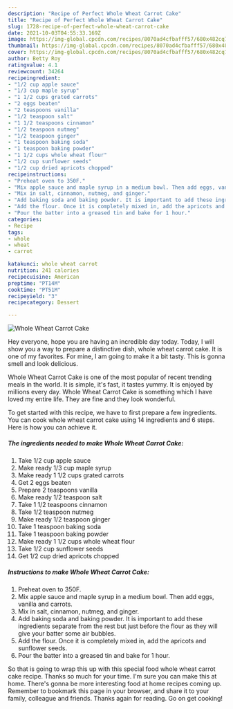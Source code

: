 ```yaml
---
description: "Recipe of Perfect Whole Wheat Carrot Cake"
title: "Recipe of Perfect Whole Wheat Carrot Cake"
slug: 1728-recipe-of-perfect-whole-wheat-carrot-cake
date: 2021-10-03T04:55:33.169Z
image: https://img-global.cpcdn.com/recipes/8070ad4cfbafff57/680x482cq70/whole-wheat-carrot-cake-recipe-main-photo.jpg
thumbnail: https://img-global.cpcdn.com/recipes/8070ad4cfbafff57/680x482cq70/whole-wheat-carrot-cake-recipe-main-photo.jpg
cover: https://img-global.cpcdn.com/recipes/8070ad4cfbafff57/680x482cq70/whole-wheat-carrot-cake-recipe-main-photo.jpg
author: Betty Roy
ratingvalue: 4.1
reviewcount: 34264
recipeingredient:
- "1/2 cup apple sauce"
- "1/3 cup maple syrup"
- "1 1/2 cups grated carrots"
- "2 eggs beaten"
- "2 teaspoons vanilla"
- "1/2 teaspoon salt"
- "1 1/2 teaspoons cinnamon"
- "1/2 teaspoon nutmeg"
- "1/2 teaspoon ginger"
- "1 teaspoon baking soda"
- "1 teaspoon baking powder"
- "1 1/2 cups whole wheat flour"
- "1/2 cup sunflower seeds"
- "1/2 cup dried apricots chopped"
recipeinstructions:
- "Preheat oven to 350F."
- "Mix apple sauce and maple syrup in a medium bowl. Then add eggs, vanilla and carrots."
- "Mix in salt, cinnamon, nutmeg, and ginger."
- "Add baking soda and baking powder. It is important to add these ingredients separate from the rest but just before the flour as they will give your batter some air bubbles."
- "Add the flour. Once it is completely mixed in, add the apricots and sunflower seeds."
- "Pour the batter into a greased tin and bake for 1 hour."
categories:
- Recipe
tags:
- whole
- wheat
- carrot

katakunci: whole wheat carrot 
nutrition: 241 calories
recipecuisine: American
preptime: "PT14M"
cooktime: "PT51M"
recipeyield: "3"
recipecategory: Dessert

---
```



![Whole Wheat Carrot Cake](https://img-global.cpcdn.com/recipes/8070ad4cfbafff57/680x482cq70/whole-wheat-carrot-cake-recipe-main-photo.jpg)

Hey everyone, hope you are having an incredible day today. Today, I will show you a way to prepare a distinctive dish, whole wheat carrot cake. It is one of my favorites. For mine, I am going to make it a bit tasty. This is gonna smell and look delicious.



Whole Wheat Carrot Cake is one of the most popular of recent trending meals in the world. It is simple, it's fast, it tastes yummy. It is enjoyed by millions every day. Whole Wheat Carrot Cake is something which I have loved my entire life. They are fine and they look wonderful.


To get started with this recipe, we have to first prepare a few ingredients. You can cook whole wheat carrot cake using 14 ingredients and 6 steps. Here is how you can achieve it.

<!--inarticleads1-->

##### The ingredients needed to make Whole Wheat Carrot Cake:

1. Take 1/2 cup apple sauce
1. Make ready 1/3 cup maple syrup
1. Make ready 1 1/2 cups grated carrots
1. Get 2 eggs beaten
1. Prepare 2 teaspoons vanilla
1. Make ready 1/2 teaspoon salt
1. Take 1 1/2 teaspoons cinnamon
1. Take 1/2 teaspoon nutmeg
1. Make ready 1/2 teaspoon ginger
1. Take 1 teaspoon baking soda
1. Take 1 teaspoon baking powder
1. Make ready 1 1/2 cups whole wheat flour
1. Take 1/2 cup sunflower seeds
1. Get 1/2 cup dried apricots chopped




<!--inarticleads2-->

##### Instructions to make Whole Wheat Carrot Cake:

1. Preheat oven to 350F.
1. Mix apple sauce and maple syrup in a medium bowl. Then add eggs, vanilla and carrots.
1. Mix in salt, cinnamon, nutmeg, and ginger.
1. Add baking soda and baking powder. It is important to add these ingredients separate from the rest but just before the flour as they will give your batter some air bubbles.
1. Add the flour. Once it is completely mixed in, add the apricots and sunflower seeds.
1. Pour the batter into a greased tin and bake for 1 hour.




So that is going to wrap this up with this special food whole wheat carrot cake recipe. Thanks so much for your time. I'm sure you can make this at home. There's gonna be more interesting food at home recipes coming up. Remember to bookmark this page in your browser, and share it to your family, colleague and friends. Thanks again for reading. Go on get cooking!
